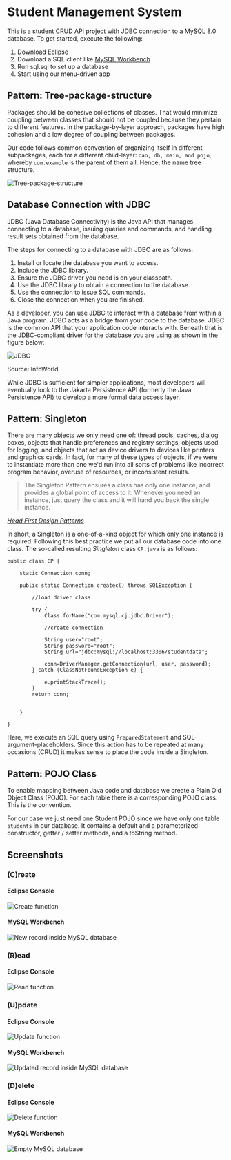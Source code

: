 # Student Management System
This is a student CRUD API project with JDBC connection to a MySQL 8.0 database. To get started, execute the following:

1) Download [Eclipse](https://www.eclipse.org/downloads/)
2) Download a SQL client like [MySQL Workbench](https://dev.mysql.com/downloads/workbench/)
3) Run sql.sql to set up a database
4) Start using our menu-driven app

## Pattern: Tree-package-structure

Packages should be cohesive collections of classes. That would minimize coupling between classes that should not be coupled because they pertain to different features. In the package-by-layer approach, packages have high cohesion and a low degree of coupling between packages. 

Our code follows common convention of organizing itself in different subpackages, each for a different child-layer: `dao, db, main, and pojo`, whereby `com.example` is the parent of them all. Hence, the name tree structure.

![Tree-package-structure](https://i.ibb.co/7p9N5Lc/tree-package-structure.png "Tree-package-structure")


## Database Connection with JDBC

JDBC (Java Database Connectivity) is the Java API that manages connecting to a database, issuing queries and commands, and handling result sets obtained from the database.

The steps for connecting to a database with JDBC are as follows:

1. Install or locate the database you want to access.
2. Include the JDBC library.
3. Ensure the JDBC driver you need is on your classpath.
4. Use the JDBC library to obtain a connection to the database.
5. Use the connection to issue SQL commands.
6. Close the connection when you are finished.


As a developer, you can use JDBC to interact with a database from within a Java program. JDBC acts as a bridge from your code to the database. JDBC is the common API that your application code interacts with. Beneath that is the JDBC-compliant driver for the database you are using as shown in the figure below:

![JDBC](https://i.ibb.co/pZPSnYD/what-is-jdbc-fig2-100927560-large.webp "JDBC")

Source: InfoWorld

While JDBC is sufficient for simpler applications, most developers will eventually look to the Jakarta Persistence API (formerly the Java Persistence API) to develop a more formal data access layer.

## Pattern: Singleton

There are many objects we only need one of: thread pools, caches, dialog boxes, objects that handle preferences and registry settings, objects used for logging, and objects that act as device drivers to devices like printers and graphics cards. In fact, for many of these types of objects, if we were to instantiate more than one we'd run into all sorts of problems like incorrect program behavior, overuse of resources, or inconsistent results.

<blockquote>
The Singleton Pattern ensures a class has only one instance, and provides a global point of access to it. Whenever you need an instance, just query the class and it will hand you back the single instance.
</blockquote>

[*Head First Design Patterns*](https://www.oreilly.com/library/view/head-first-design/9781492077992/)

In short, a Singleton is a one-of-a-kind object for which only one instance is required. Following this best practice we put all our database code into one class. The so-called resulting *Singleton* class `CP.java` is as follows:

```
public class CP {

	static Connection conn;
	
	public static Connection createc() throws SQLException {
		
		//load driver class
		
		try {
			Class.forName("com.mysql.cj.jdbc.Driver");
			
			//create connection
			
			String user="root";
			String password="root";
			String url="jdbc:mysql://localhost:3306/studentdata";
			
			conn=DriverManager.getConnection(url, user, password);
		} catch (ClassNotFoundException e) {
		
			e.printStackTrace();
		}
		return conn;
		
		
	}
	
}
```

Here, we execute an SQL query using `PreparedStatement` and SQL-argument-placeholders. Since this action has to be repeated at many occasions (CRUD) it makes sense to place the code inside a Singleton.

## Pattern: POJO Class

To enable mapping between Java code and database we create a Plain Old Object Class (POJO). For each table there is a corresponding POJO class. This is the convention.

For our case we just need one Student POJO since we have only one table `students` in our database. It contains a default and a parameterized constructor, getter / setter methods, and a toString method.

## Screenshots

### (C)reate

#### Eclipse Console
![Create function](https://i.ibb.co/thHQK8B/Add.png "Create function")

#### MySQL Workbench
![New record inside MySQL database](https://i.ibb.co/L1jm3Gg/database.png "New record inside MySQL database")

### (R)ead

#### Eclipse Console
![Read function](https://i.ibb.co/7VW6Zmj/Display.png "Read function")


### (U)pdate

#### Eclipse Console
![Update function](https://i.ibb.co/PrT6xzK/Update.png "Update function")

#### MySQL Workbench
![Updated record inside MySQL database](https://i.ibb.co/gmhBBC8/database-updated.png "Updated record inside MySQL database")


### (D)elete

#### Eclipse Console
![Delete function](https://i.ibb.co/CJVqmq1/Delete.png "Delete function")

#### MySQL Workbench
![Empty MySQL database](https://i.ibb.co/BjB9jY0/database-entrydeleted.png "Empty MySQL database")

